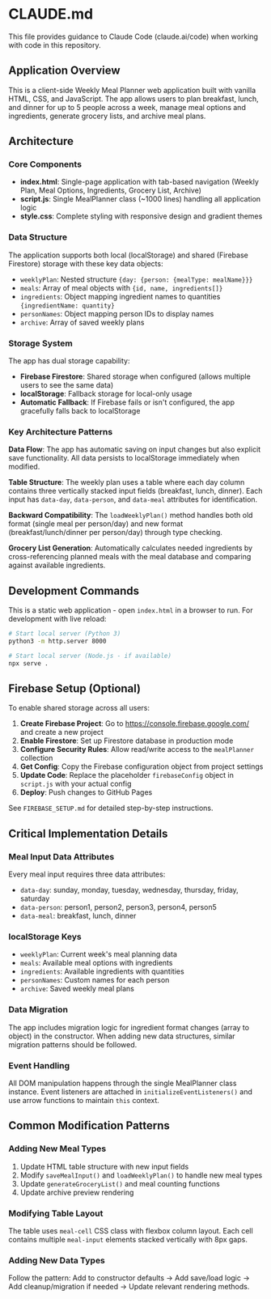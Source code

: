 # CLAUDE.md

This file provides guidance to Claude Code (claude.ai/code) when working with code in this repository.

## Application Overview

This is a client-side Weekly Meal Planner web application built with vanilla HTML, CSS, and JavaScript. The app allows users to plan breakfast, lunch, and dinner for up to 5 people across a week, manage meal options and ingredients, generate grocery lists, and archive meal plans.

## Architecture

### Core Components
- **index.html**: Single-page application with tab-based navigation (Weekly Plan, Meal Options, Ingredients, Grocery List, Archive)
- **script.js**: Single MealPlanner class (~1000 lines) handling all application logic
- **style.css**: Complete styling with responsive design and gradient themes

### Data Structure
The application supports both local (localStorage) and shared (Firebase Firestore) storage with these key data objects:
- `weeklyPlan`: Nested structure `{day: {person: {mealType: mealName}}}`
- `meals`: Array of meal objects with `{id, name, ingredients[]}`
- `ingredients`: Object mapping ingredient names to quantities `{ingredientName: quantity}`
- `personNames`: Object mapping person IDs to display names
- `archive`: Array of saved weekly plans

### Storage System
The app has dual storage capability:
- **Firebase Firestore**: Shared storage when configured (allows multiple users to see the same data)
- **localStorage**: Fallback storage for local-only usage
- **Automatic Fallback**: If Firebase fails or isn't configured, the app gracefully falls back to localStorage

### Key Architecture Patterns

**Data Flow**: The app has automatic saving on input changes but also explicit save functionality. All data persists to localStorage immediately when modified.

**Table Structure**: The weekly plan uses a table where each day column contains three vertically stacked input fields (breakfast, lunch, dinner). Each input has `data-day`, `data-person`, and `data-meal` attributes for identification.

**Backward Compatibility**: The `loadWeeklyPlan()` method handles both old format (single meal per person/day) and new format (breakfast/lunch/dinner per person/day) through type checking.

**Grocery List Generation**: Automatically calculates needed ingredients by cross-referencing planned meals with the meal database and comparing against available ingredients.

## Development Commands

This is a static web application - open `index.html` in a browser to run. For development with live reload:

```bash
# Start local server (Python 3)
python3 -m http.server 8000

# Start local server (Node.js - if available)
npx serve .
```

## Firebase Setup (Optional)

To enable shared storage across all users:

1. **Create Firebase Project**: Go to https://console.firebase.google.com/ and create a new project
2. **Enable Firestore**: Set up Firestore database in production mode
3. **Configure Security Rules**: Allow read/write access to the `mealPlanner` collection
4. **Get Config**: Copy the Firebase configuration object from project settings
5. **Update Code**: Replace the placeholder `firebaseConfig` object in `script.js` with your actual config
6. **Deploy**: Push changes to GitHub Pages

See `FIREBASE_SETUP.md` for detailed step-by-step instructions.

## Critical Implementation Details

### Meal Input Data Attributes
Every meal input requires three data attributes:
- `data-day`: sunday, monday, tuesday, wednesday, thursday, friday, saturday
- `data-person`: person1, person2, person3, person4, person5  
- `data-meal`: breakfast, lunch, dinner

### localStorage Keys
- `weeklyPlan`: Current week's meal planning data
- `meals`: Available meal options with ingredients
- `ingredients`: Available ingredients with quantities
- `personNames`: Custom names for each person
- `archive`: Saved weekly meal plans

### Data Migration
The app includes migration logic for ingredient format changes (array to object) in the constructor. When adding new data structures, similar migration patterns should be followed.

### Event Handling
All DOM manipulation happens through the single MealPlanner class instance. Event listeners are attached in `initializeEventListeners()` and use arrow functions to maintain `this` context.

## Common Modification Patterns

### Adding New Meal Types
1. Update HTML table structure with new input fields
2. Modify `saveMealInput()` and `loadWeeklyPlan()` to handle new meal types
3. Update `generateGroceryList()` and meal counting functions
4. Update archive preview rendering

### Modifying Table Layout
The table uses `meal-cell` CSS class with flexbox column layout. Each cell contains multiple `meal-input` elements stacked vertically with 8px gaps.

### Adding New Data Types
Follow the pattern: Add to constructor defaults → Add save/load logic → Add cleanup/migration if needed → Update relevant rendering methods.
